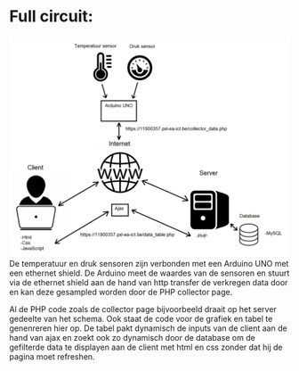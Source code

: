 # Full circuit:
![image](./IOT_tekening.png)
De temperatuur en druk sensoren zijn verbonden met een Arduino UNO met een ethernet shield. De Arduino meet de waardes van de sensoren
en stuurt via de ethernet shield aan de hand van http transfer de verkregen data door en kan deze gesampled worden door de PHP collector page.

Al de PHP code zoals de collector page bijvoorbeeld draait op het server gedeelte van het schema. Ook staat de code voor de grafiek en tabel te genenreren hier op.
De tabel pakt dynamisch de inputs van de client aan de hand van ajax en zoekt ook zo dynamisch door de database om de gefilterde data te displayen aan de client
met html en css zonder dat hij de pagina moet refreshen.


